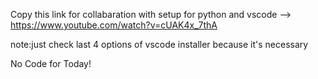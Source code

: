 Copy this link for collabaration with setup for python and vscode --> https://www.youtube.com/watch?v=cUAK4x_7thA

note:just check last 4 options of vscode installer because it's necessary

No Code for Today!
